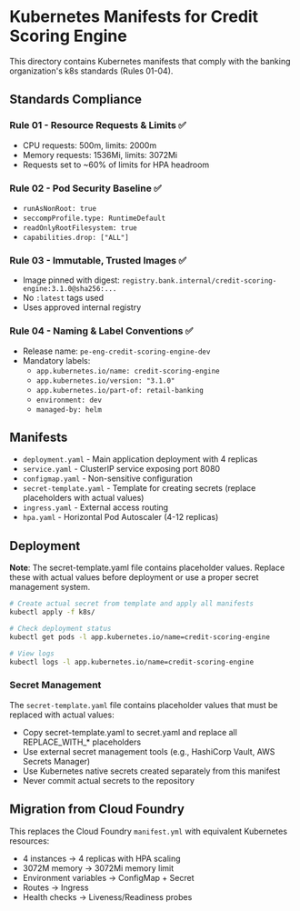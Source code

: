 # Kubernetes Manifests for Credit Scoring Engine

This directory contains Kubernetes manifests that comply with the banking organization's k8s standards (Rules 01-04).

## Standards Compliance

### Rule 01 - Resource Requests & Limits ✅
- CPU requests: 500m, limits: 2000m
- Memory requests: 1536Mi, limits: 3072Mi
- Requests set to ~60% of limits for HPA headroom

### Rule 02 - Pod Security Baseline ✅
- `runAsNonRoot: true`
- `seccompProfile.type: RuntimeDefault`
- `readOnlyRootFilesystem: true`
- `capabilities.drop: ["ALL"]`

### Rule 03 - Immutable, Trusted Images ✅
- Image pinned with digest: `registry.bank.internal/credit-scoring-engine:3.1.0@sha256:...`
- No `:latest` tags used
- Uses approved internal registry

### Rule 04 - Naming & Label Conventions ✅
- Release name: `pe-eng-credit-scoring-engine-dev`
- Mandatory labels:
  - `app.kubernetes.io/name: credit-scoring-engine`
  - `app.kubernetes.io/version: "3.1.0"`
  - `app.kubernetes.io/part-of: retail-banking`
  - `environment: dev`
  - `managed-by: helm`

## Manifests

- `deployment.yaml` - Main application deployment with 4 replicas
- `service.yaml` - ClusterIP service exposing port 8080
- `configmap.yaml` - Non-sensitive configuration
- `secret-template.yaml` - Template for creating secrets (replace placeholders with actual values)
- `ingress.yaml` - External access routing
- `hpa.yaml` - Horizontal Pod Autoscaler (4-12 replicas)

## Deployment

**Note**: The secret-template.yaml file contains placeholder values. Replace these with actual values before deployment or use a proper secret management system.

```bash
# Create actual secret from template and apply all manifests
kubectl apply -f k8s/

# Check deployment status
kubectl get pods -l app.kubernetes.io/name=credit-scoring-engine

# View logs
kubectl logs -l app.kubernetes.io/name=credit-scoring-engine
```

### Secret Management
The `secret-template.yaml` file contains placeholder values that must be replaced with actual values:
- Copy secret-template.yaml to secret.yaml and replace all REPLACE_WITH_* placeholders
- Use external secret management tools (e.g., HashiCorp Vault, AWS Secrets Manager)
- Use Kubernetes native secrets created separately from this manifest
- Never commit actual secrets to the repository

## Migration from Cloud Foundry

This replaces the Cloud Foundry `manifest.yml` with equivalent Kubernetes resources:
- 4 instances → 4 replicas with HPA scaling
- 3072M memory → 3072Mi memory limit
- Environment variables → ConfigMap + Secret
- Routes → Ingress
- Health checks → Liveness/Readiness probes
